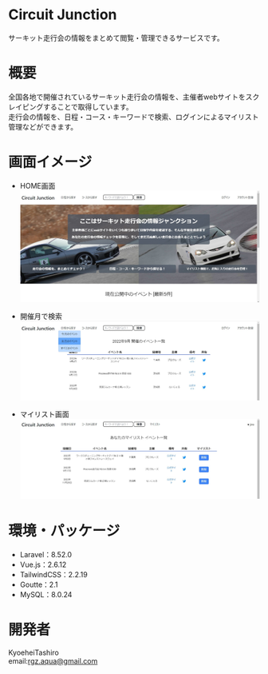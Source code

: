 # Circuit Junction

サーキット走行会の情報をまとめて閲覧・管理できるサービスです。

# 概要

全国各地で開催されているサーキット走行会の情報を、主催者webサイトをスクレイピングすることで取得しています。<br>
走行会の情報を、日程・コース・キーワードで検索、ログインによるマイリスト管理などができます。

# 画面イメージ
- HOME画面
![HOME画面](./68747470733a2f2f71696974612d696d6167652d73746f72652e73332e61702d6e6f727468656173742d312e616d617a6f6e6177732e636f6d2f302f323831333835312f65353835633636642d376631662d656139632d323331612d6638643739633238613932352e6a70.jpg)

- 開催月で検索
![開催月で検索](./68747470733a2f2f71696974612d696d6167652d73746f72652e73332e61702d6e6f727468656173742d312e616d617a6f6e6177732e636f6d2f302f323831333835312f65376661336632662d353965642d383731332d366462362d3538396236336361356531382e6a70.jpg)
- マイリスト画面
![マイリスト画面](./68747470733a2f2f71696974612d696d6167652d73746f72652e73332e61702d6e6f727468656173742d312e616d617a6f6e6177732e636f6d2f302f323831333835312f63383966336538362d326166382d623537342d386663302d6539366335633236316662332e6a70.jpg)


# 環境・パッケージ
- Laravel：8.52.0
- Vue.js：2.6.12
- TailwindCSS：2.2.19
- Goutte：2.1
- MySQL：8.0.24

# 開発者

KyoeheiTashiro<br>
email:rgz.aqua@gmail.com



